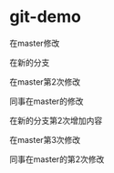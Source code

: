 # git-demo

在master修改

在新的分支

在master第2次修改

同事在master的修改

在新的分支第2次增加内容

在master第3次修改

同事在master的第2次修改